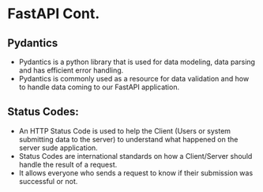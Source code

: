 # FastAPI Cont.

## Pydantics
- Pydantics is a python library that is used for data modeling, data parsing and has efficient error handling.
- Pydantics is commonly used as a resource for data validation and how to handle data coming to our FastAPI application.

## Status Codes:
- An HTTP Status Code is used to help the Client (Users or system submitting data to the server) to understand what happened on the server sude application.
- Status Codes are international standards on how a Client/Server should handle the result of a request.
- It allows everyone who sends a request to know if their submission was successful or not.

